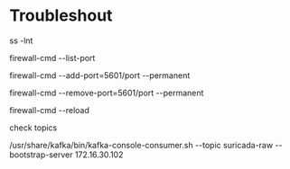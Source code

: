 # Troubleshout

ss -lnt

firewall-cmd --list-port

firewall-cmd --add-port=5601/port --permanent

firewall-cmd --remove-port=5601/port --permanent

firewall-cmd --reload


check topics



/usr/share/kafka/bin/kafka-console-consumer.sh --topic suricada-raw --bootstrap-server 172.16.30.102



